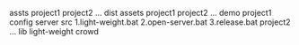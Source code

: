assts
      project1
      project2
      ...
dist
      assets
             project1
             project2
             ...
demo
      project1
             config
             server
             src
             1.light-weight.bat
             2.open-server.bat
             3.release.bat
      project2
      ...
lib
      light-weight
      crowd